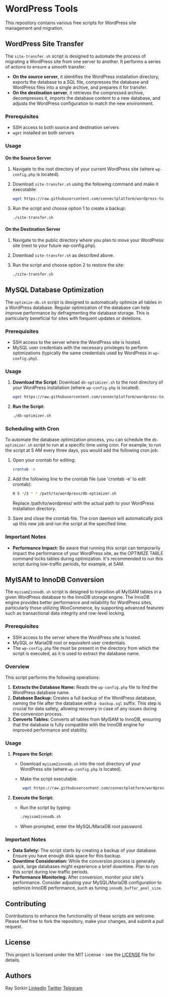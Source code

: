 # WordPress Tools

This repository contains various free scripts for WordPress site management and migration.

## WordPress Site Transfer

The `site-transfer.sh` script is designed to automate the process of migrating a WordPress site from one server to another. It performs a series of actions to ensure a smooth transfer:

- **On the source server**, it identifies the WordPress installation directory, exports the database to a SQL file, compresses the database and WordPress files into a single archive, and prepares it for transfer.
- **On the destination server**, it retrieves the compressed archive, decompresses it, imports the database content to a new database, and adjusts the WordPress configuration to match the new environment.

### Prerequisites

- SSH access to both source and destination servers
- `wget` installed on both servers

### Usage

#### On the Source Server

1. Navigate to the root directory of your current WordPress site (where `wp-config.php` is located).
2. Download `site-transfer.sh` using the following command and make it executable:

   ```sh
   wget https://raw.githubusercontent.com/connectplatform/wordpress-tools/main/site-transfer.sh && chmod +x site-transfer.sh
   ```

3. Run the script and choose option 1 to create a backup:

   ```sh
   ./site-transfer.sh
   ```

#### On the Destination Server

1. Navigate to the public directory where you plan to move your WordPress site (next to your future wp-config.php).
2. Download `site-transfer.sh` as described above.
3. Run the script and choose option 2 to restore the site:

   ```sh
   ./site-transfer.sh
   ```


## MySQL Database Optimization

The `optimize-db.sh` script is designed to automatically optimize all tables in a WordPress database. Regular optimization of the database can help improve performance by defragmenting the database storage. This is particularly beneficial for sites with frequent updates or deletions.

### Prerequisites

- SSH access to the server where the WordPress site is hosted.
- MySQL user credentials with the necessary privileges to perform optimizations (typically the same credentials used by WordPress in `wp-config.php`).

### Usage

1. **Download the Script:**
   Download `db-optimizer.sh` to the root directory of your WordPress installation (where `wp-config.php` is located).

   ```sh
   wget https://raw.githubusercontent.com/connectplatform/wordpress-tools/main/db-optimizer.sh && chmod +x db-optimizer.sh
   ```

2. **Run the Script:**

   ```sh
   ./db-optimizer.sh
   ```

### Scheduling with Cron

To automate the database optimization process, you can schedule the `db-optimizer.sh` script to run at a specific time using cron. For example, to run the script at 5 AM every three days, you would add the following cron job:

1. Open your crontab for editing:

   ```sh
   crontab -e
   ```
   
2. Add the following line to the crontab file (use 'crontab -e' to edit crontab):

   ```sh
   0 5 */3 * * /path/to/wordpress/db-optimizer.sh
   ```
   Replace /path/to/wordpress/ with the actual path to your WordPress installation directory.

3. Save and close the crontab file. The cron daemon will automatically pick up this new job and run the script at the specified time.

### Important Notes
- **Performance Impact:** Be aware that running this script can temporarily impact the performance of your WordPress site, as the OPTIMIZE TABLE command locks tables during optimization. It's recommended to run this script during low-traffic periods, for example, at 5AM.

## MyISAM to InnoDB Conversion

The `myisam2innodb.sh` script is designed to transition all MyISAM tables in a given WordPress database to the InnoDB storage engine. The InnoDB engine provides better performance and reliability for WordPress sites, particularly those utilizing WooCommerce, by supporting advanced features such as transactional data integrity and row-level locking.

### Prerequisites

- SSH access to the server where the WordPress site is hosted.
- MySQL or MariaDB root or equivalent user credentials.
- The `wp-config.php` file must be present in the directory from which the script is executed, as it is used to extract the database name.

### Overview

This script performs the following operations:

1. **Extracts the Database Name:** Reads the `wp-config.php` file to find the WordPress database name.
2. **Database Backup:** Creates a full backup of the WordPress database, naming the file after the database with a `-backup.sql` suffix. This step is crucial for data safety, allowing recovery in case of any issues during the conversion process.
3. **Converts Tables:** Converts all tables from MyISAM to InnoDB, ensuring that the database is fully compatible with the InnoDB engine for improved performance and stability.

### Usage

1. **Prepare the Script:**
   - Download `myisam2innodb.sh` into the root directory of your WordPress site (where `wp-config.php` is located).
   - Make the script executable:

     ```sh
      wget https://raw.githubusercontent.com/connectplatform/wordpress-tools/main/myisam2innodb.sh && chmod +x myisam2innodb.sh
     ```

2. **Execute the Script:**
   - Run the script by typing:

     ```sh
     ./myisam2innodb.sh
     ```

   - When prompted, enter the MySQL/MariaDB root password.

### Important Notes

- **Data Safety:** The script starts by creating a backup of your database. Ensure you have enough disk space for this backup.
- **Downtime Consideration:** While the conversion process is generally quick, large databases might experience a brief downtime. Plan to run this script during low-traffic periods.
- **Performance Monitoring:** After conversion, monitor your site's performance. Consider adjusting your MySQL/MariaDB configuration to optimize InnoDB performance, such as tuning `innodb_buffer_pool_size`.

## Contributing

Contributions to enhance the functionality of these scripts are welcome. Please feel free to fork the repository, make your changes, and submit a pull request.

## License

This project is licensed under the MIT License - see the [LICENSE](LICENSE) file for details.

## Authors

Ray Sorkin [LinkedIn](https://linkedin.com/in/raysorkin) [Twitter](https://twitter.com/ray_sorkin) [Telegram](https://t.me/ray_sorkin)